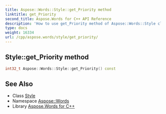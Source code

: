 ```yaml
---
title: Aspose::Words::Style::get_Priority method
linktitle: get_Priority
second_title: Aspose.Words for C++ API Reference
description: 'How to use get_Priority method of Aspose::Words::Style class in C++.'
type: docs
weight: 16334
url: /cpp/aspose.words/style/get_priority/
---
```

## Style::get_Priority method




```cpp
int32_t Aspose::Words::Style::get_Priority() const
```

## See Also

* Class [Style](../)
* Namespace [Aspose::Words](../../)
* Library [Aspose.Words for C++](../../../)
